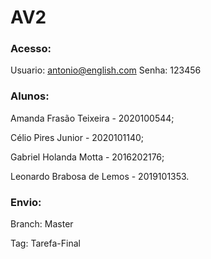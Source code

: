 # AV2

### Acesso:
Usuario: antonio@english.com
Senha: 123456

### Alunos:

Amanda Frasão Teixeira - 2020100544;

Célio Pires Junior - 2020101140;

Gabriel Holanda Motta - 2016202176;

Leonardo Brabosa de Lemos - 2019101353.

### Envio:

Branch: Master

Tag: Tarefa-Final
